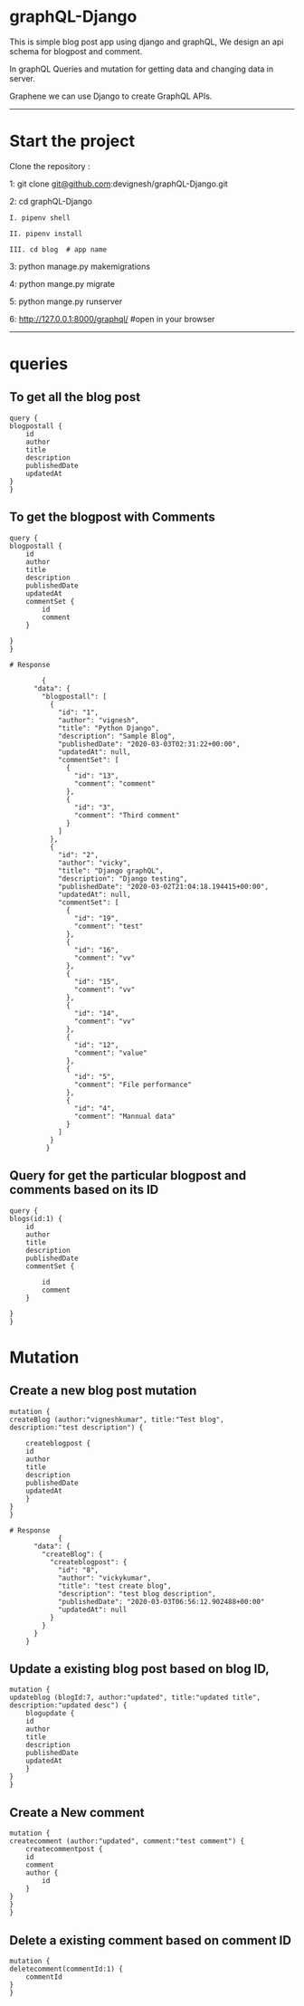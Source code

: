 # graphQL-Django

This is simple blog post app using django and graphQL, We design an api schema for blogpost and comment. 

In graphQL Queries and mutation for getting data and changing data in server.

Graphene we can use Django to create GraphQL APIs.

----------------------------------------------------------

# Start the project

Clone the repository :

1: git clone git@github.com:devignesh/graphQL-Django.git

2: cd graphQL-Django

    I. pipenv shell   

    II. pipenv install

    III. cd blog  # app name

3: python manage.py makemigrations  

4: python mange.py migrate

5: python mange.py runserver  

6: http://127.0.0.1:8000/graphql/    #open in your browser


----------------------------------------------------------


# queries

To get all the blog post 
----------------------------------------------------------

    query {
    blogpostall {
        id
        author
        title
        description
        publishedDate
        updatedAt
    }
    }

To get the blogpost with Comments
----------------------------------------------------------

    query {
    blogpostall {
        id
        author
        title
        description
        publishedDate
        updatedAt
        commentSet {
            id
            comment
        }

    }
    }
    
    # Response
    
            {
          "data": {
            "blogpostall": [
              {
                "id": "1",
                "author": "vignesh",
                "title": "Python Django",
                "description": "Sample Blog",
                "publishedDate": "2020-03-03T02:31:22+00:00",
                "updatedAt": null,
                "commentSet": [
                  {
                    "id": "13",
                    "comment": "comment"
                  },
                  {
                    "id": "3",
                    "comment": "Third comment"
                  }
                ]
              },
              {
                "id": "2",
                "author": "vicky",
                "title": "Django graphQL",
                "description": "Django testing",
                "publishedDate": "2020-03-02T21:04:18.194415+00:00",
                "updatedAt": null,
                "commentSet": [
                  {
                    "id": "19",
                    "comment": "test"
                  },
                  {
                    "id": "16",
                    "comment": "vv"
                  },
                  {
                    "id": "15",
                    "comment": "vv"
                  },
                  {
                    "id": "14",
                    "comment": "vv"
                  },
                  {
                    "id": "12",
                    "comment": "value"
                  },
                  {
                    "id": "5",
                    "comment": "File performance"
                  },
                  {
                    "id": "4",
                    "comment": "Mannual data"
                  }
                ]
              }
             }

Query for get the particular blogpost and comments based on its ID 
---------------------------------------------------------------------

    query {
    blogs(id:1) {
        id
        author
        title
        description
        publishedDate
        commentSet {
        
            id
            comment
        }

    }
    }


# Mutation 

Create a new blog post mutation 
----------------------------------------------------------

    mutation {
    createBlog (author:"vigneshkumar", title:"Test blog", description:"test description") {
        
        createblogpost {
        id
        author
        title
        description
        publishedDate
        updatedAt
        }
    }
    }
    
    # Response 
                {
          "data": {
            "createBlog": {
              "createblogpost": {
                "id": "8",
                "author": "vickykumar",
                "title": "test create blog",
                "description": "test blog description",
                "publishedDate": "2020-03-03T06:56:12.902488+00:00"
                "updatedAt": null
              }
            }
          }
        }

Update a existing blog post based on  blog ID,
----------------------------------------------------------

    mutation {
    updateblog (blogId:7, author:"updated", title:"updated title", description:"updated desc") {
        blogupdate {
        id
        author
        title
        description
        publishedDate
        updatedAt
        }
    }
    }

Create a New comment 
----------------------------------------------------------

    mutation {
    createcomment (author:"updated", comment:"test comment") {
        createcommentpost {
        id
        comment
        author {
            id
        }
    }
    }
    }

Delete a existing comment based on comment ID
----------------------------------------------------------

    mutation {
    deletecomment(commentId:1) {
        commentId
    }
    }
